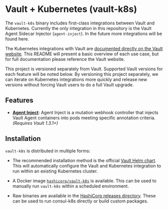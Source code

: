 # Vault + Kubernetes (vault-k8s)

The `vault-k8s` binary includes first-class integrations between Vault and
Kubernetes.  Currently the only integration in this repository is the 
Vault Agent Sidecar Injector (`agent-inject`).  In the future more integrations 
will be found here.

The Kubernetes integrations with Vault are
[documented directly on the Vault website](https://www.vaultproject.io/docs/platform/k8s/index.html).
This README will present a basic overview of each use case, but for full
documentation please reference the Vault website.

This project is versioned separately from Vault. Supported Vault versions
for each feature will be noted below. By versioning this project separately,
we can iterate on Kubernetes integrations more quickly and release new versions
without forcing Vault users to do a full Vault upgrade.

## Features

  * [**Agent Inject**](https://www.vaultproject.io/docs/platform/k8s/injector/index.html):
    Agent Inject is a mutation webhook controller that injects Vault Agent containers 
    into pods meeting specific annotation criteria.
    _(Requires Vault 1.3.1+)_

## Installation

`vault-k8s` is distributed in multiple forms:

  * The recommended installation method is the official
    [Vault Helm chart](https://github.com/hashicorp/vault-helm). This will
    automatically configure the Vault and Kubernetes integration to run within
    an existing Kubernetes cluster.

  * A Docker image [`hashicorp/vault-k8s`](https://hub.docker.com/r/hashicorp/vault-k8s) is available. This can be used to manually run `vault-k8s` within a scheduled environment.

  * Raw binaries are available in the [HashiCorp releases directory](https://releases.hashicorp.com/vault-k8s/). These can be used to run consul-k8s directly or build custom packages.
